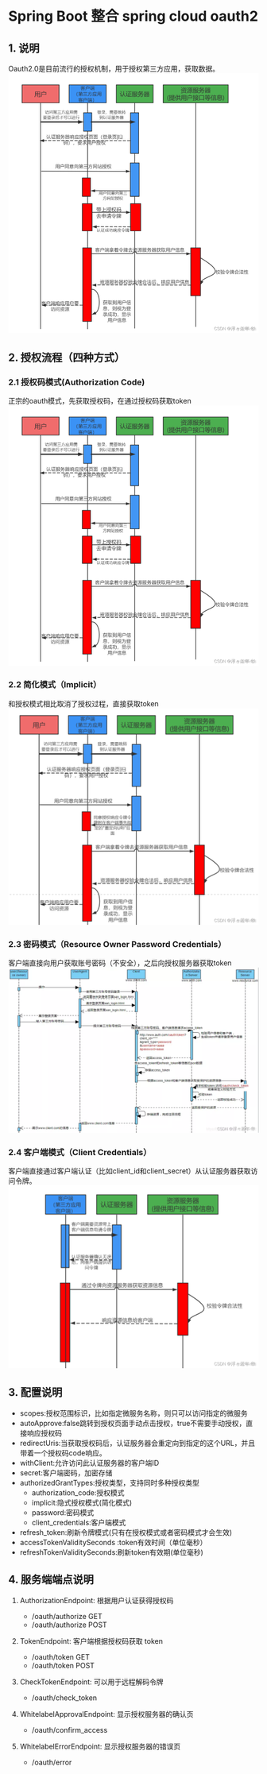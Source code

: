# Spring Boot 整合 spring cloud oauth2

## 1. 说明
   Oauth2.0是目前流行的授权机制，用于授权第三方应用，获取数据。
   ![认证流程](./images/认证流程.png)
## 2. 授权流程（四种方式）
### 2.1 授权码模式(Authorization Code)
   正宗的oauth模式，先获取授权码，在通过授权码获取token
   ![认证流程](./images/授权码模式.png)
### 2.2 简化模式（Implicit）
   和授权模式相比取消了授权过程，直接获取token
   ![认证流程](./images/简化模式.png)
### 2.3 密码模式（Resource Owner Password Credentials）
   客户端直接向用户获取账号密码（不安全），之后向授权服务器获取token
   ![认证流程](./images/密码模式.png)
### 2.4 客户端模式（Client Credentials）
   客户端直接通过客户端认证（比如client_id和client_secret）从认证服务器获取访问令牌。
   ![认证流程](./images/客户端模式.png)

## 3. 配置说明
 - scopes:授权范围标识，比如指定微服务名称，则只可以访问指定的微服务
 - autoApprove:false跳转到授权页面手动点击授权，true不需要手动授权，直接响应授权码
 - redirectUris:当获取授权码后，认证服务器会重定向到指定的这个URL，并且带着一个授权码code响应。
 - withClient:允许访问此认证服务器的客户端ID
 - secret:客户端密码，加密存储
 - authorizedGrantTypes:授权类型，支持同时多种授权类型
   - authorization_code:授权模式
   - implicit:隐式授权模式(简化模式)
   - password:密码模式
   - client_credentials:客户端模式
 - refresh_token:刷新令牌模式(只有在授权模式或者密码模式才会生效)
 - accessTokenValiditySeconds :token有效时间（单位毫秒）
 - refreshTokenValiditySeconds:刷新token有效期(单位毫秒)

## 4. 服务端端点说明
   1. AuthorizationEndpoint: 根据用户认证获得授权码
      - /oauth/authorize  GET
      - /oauth/authorize  POST

   2. TokenEndpoint: 客户端根据授权码获取 token
      - /oauth/token  GET
      - /oauth/token  POST
   
   3. CheckTokenEndpoint: 可以用于远程解码令牌
      - /oauth/check_token
   
   4. WhitelabelApprovalEndpoint: 显示授权服务器的确认页
      - /oauth/confirm_access
   
   5. WhitelabelErrorEndpoint: 显示授权服务器的错误页 
      - /oauth/error












